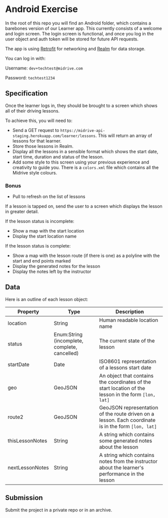 # Android Exercise

In the root of this repo you will find an Android folder, which contains a barebones version of our Learner app. This currently consists of a welcome and login screen. The login screen is functional, and once you log in the user object and auth token will be stored for future API requests.

The app is using [Retrofit](https://square.github.io/retrofit/) for networking and [Realm](https://realm.io/docs/java/latest/) for data storage.

You can log in with:

Username: `dev+techtest@midrive.com`

Password: `techtest1234`

## Specification
Once the learner logs in, they should be brought to a screen which shows all of their driving lessons.

To achieve this, you will need to:
- Send a GET request to `https://midrive-api-staging.herokuapp.com/learner/lessons`. This will return an array of lessons for that learner.
- Store those lessons in Realm.
- Display all the lessons in a sensible format which shows the start date, start time, duration and status of the lesson.
- Add some style to this screen using your previous experience and creativity to guide you. There is a `colors.xml` file which contains all the Midrive style colours.

### Bonus

- Pull to refresh on the list of lessons

If a lesson is tapped on, send the user to a screen which displays the lesson in greater detail.

If the lesson status is incomplete:
- Show a map with the start location
- Display the start location name

If the lesson status is complete:
- Show a map with the lesson route (if there is one) as a polyline with the start and end points marked
- Display the generated notes for the lesson
- Display the notes left by the instructor

## Data

Here is an outline of each lesson object:

|Property  |Type       |Description|
|----------|-----------|-----------|
|location  |String     |Human readable location name|
|status    |Enum:String (incomplete, complete, cancelled)|The current state of the lesson|
|startDate |Date       |ISO8601 representation of a lessons start date|
|geo       |GeoJSON    |An object that contains the coordinates of the start location of the lesson in the form `[lon, lat]`
|route2    |GeoJSON    |GeoJSON representation of the route driven on a lesson. Each coordinate is in the form `[lon, lat]`|
|thisLessonNotes|String|A string which contains some generated notes about the lesson|
|nextLessonNotes|String|A string which contains notes from the instructor about the learner's performance in the lesson|

## Submission

Submit the project in a private repo or in an archive.
